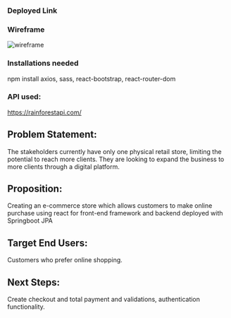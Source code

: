 ### Deployed Link

### Wireframe
![wireframe](..../frontend/wireframe/GiftStore_Wireframe.png)

### Installations needed

npm install axios, sass, react-bootstrap, react-router-dom

### API used:
https://rainforestapi.com/

## Problem Statement:
The stakeholders currently have only one physical retail store, limiting the potential to reach more clients.
They are looking to expand the business to more clients through a digital platform.

## Proposition:
Creating an e-commerce store which allows customers to make online purchase using react for front-end framework and backend deployed with Springboot JPA

## Target End Users:
Customers who prefer online shopping.

## Next Steps:
Create checkout and total payment and validations, authentication functionality.
